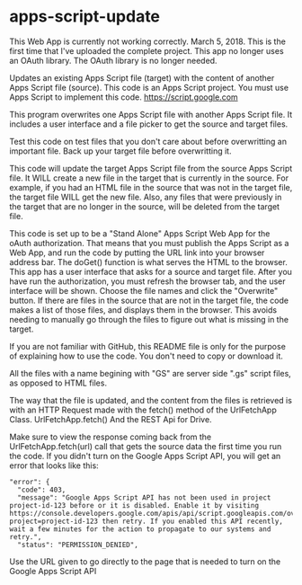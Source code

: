 # apps-script-update
This Web App is currently not working correctly.  March 5, 2018.  This is the first time that I've uploaded the complete project.
This app no longer uses an OAuth library.  The OAuth library is no longer needed.

Updates an existing Apps Script file (target) with the content of another Apps Script file (source).  This code is an Apps Script project.  You must use Apps Script to implement this code.  https://script.google.com

This program overwrites one Apps Script file with another Apps Script file.  It includes a user interface and a file picker to get the source and target files.  

Test this code on test files that you don't care about before overwritting an important file.  Back up your target file before overwritting it.

This code will update the target Apps Script file from the source Apps Script file.   It WILL create a new file in the target that is currently in the source.  For example, if you had an HTML file in the source that was not in the target file, the target file WILL get the new file.  Also, any files that were previously in the target that are no longer in the source, will be deleted from the target file.

This code is set up to be a "Stand Alone" Apps Script Web App for the oAuth authorization. That means that you must publish the Apps Script as a Web App, and run the code by putting the URL link into your browser address bar.  The doGet() function is what serves the HTML to the browser.  This app has a user interface that asks for a source and target file.  After you have run the authorization, you must refresh the browser tab, and the user interface will be shown.  Choose the file names and click the "Overwrite" button.  If there are files in the source that are not in the target file, the code makes a list of those files, and displays them in the browser.  This avoids needing to manually go through the files to figure out what is missing in the target.

If you are not familiar with GitHub, this README file is only for the purpose of explaining how to use the code.  You don't need to copy or download it.

All the files with a name begining with "GS" are server side ".gs" script files, as opposed to HTML files.

The way that the file is updated, and the content from the files is retrieved is with an HTTP Request made with the fetch() method of the UrlFetchApp Class.  UrlFetchApp.fetch()   And the REST Api for Drive.

Make sure to view the response coming back from the UrlFetchApp.fetch(url) call that gets the source data the first time you run the code.  If you didn't turn on the Google Apps Script API, you will get an error that looks like this:

    "error": {
      "code": 403,
      "message": "Google Apps Script API has not been used in project project-id-123 before or it is disabled. Enable it by visiting   https://console.developers.google.com/apis/api/script.googleapis.com/overview?project=project-id-123 then retry. If you enabled this API recently, wait a few minutes for the action to propagate to our systems and retry.",
      "status": "PERMISSION_DENIED",
    
 Use the URL given to go directly to the page that is needed to turn on the Google Apps Script API
